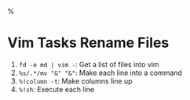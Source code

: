 %

# Vim Tasks Rename Files

1. `fd -e md | vim -`: Get a list of files into vim
2. `%s/.*/mv "&" "&"`: Make each line into a command
3. `%!column -t`: Make columns line up
4. `%!sh`: Execute each line
